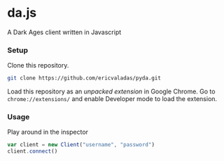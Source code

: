 # da.js
A Dark Ages client written in Javascript

### Setup
Clone this repository.
```sh
git clone https://github.com/ericvaladas/pyda.git
```
Load this repository as an _unpacked extension_ in Google Chrome.
Go to `chrome://extensions/` and enable Developer mode to load the extension.

### Usage
Play around in the inspector
```js
var client = new Client("username", "password")
client.connect()
```
